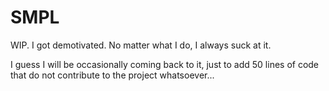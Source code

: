 # SMPL
WIP. I got demotivated.
No matter what I do, I always suck at it.  

I guess I will be occasionally coming back to it, just to add 50 lines of code that do not contribute to the project whatsoever...  

